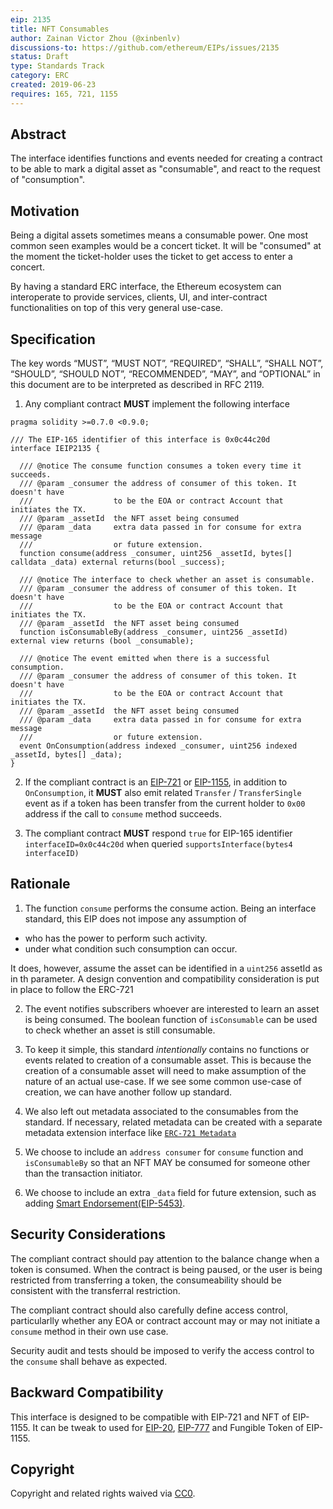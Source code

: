 ```yaml
---
eip: 2135
title: NFT Consumables
author: Zainan Victor Zhou (@xinbenlv)
discussions-to: https://github.com/ethereum/EIPs/issues/2135
status: Draft
type: Standards Track
category: ERC
created: 2019-06-23
requires: 165, 721, 1155
---
```


## Abstract
The interface identifies functions and events needed for creating a contract to be able to mark a digital asset as "consumable", and react to the request of "consumption".

## Motivation
Being a digital assets sometimes means a consumable power. One most common seen examples would be a concert ticket.
It will be "consumed" at the moment the ticket-holder uses the ticket to get access to enter a concert.

By having a standard ERC interface, the Ethereum ecosystem can interoperate to provide services, clients, UI, and inter-contract functionalities on top of this very general use-case.

## Specification

The key words “MUST”, “MUST NOT”, “REQUIRED”, “SHALL”, “SHALL NOT”, “SHOULD”, “SHOULD NOT”, “RECOMMENDED”, “MAY”, and “OPTIONAL” in this document are to be interpreted as described in RFC 2119.

1. Any compliant contract **MUST** implement the following interface

```solidity
pragma solidity >=0.7.0 <0.9.0;

/// The EIP-165 identifier of this interface is 0x0c44c20d
interface IEIP2135 {

  /// @notice The consume function consumes a token every time it succeeds.
  /// @param _consumer the address of consumer of this token. It doesn't have
  ///                  to be the EOA or contract Account that initiates the TX.
  /// @param _assetId  the NFT asset being consumed
  /// @param _data     extra data passed in for consume for extra message
  ///                  or future extension.
  function consume(address _consumer, uint256 _assetId, bytes[] calldata _data) external returns(bool _success);

  /// @notice The interface to check whether an asset is consumable.
  /// @param _consumer the address of consumer of this token. It doesn't have
  ///                  to be the EOA or contract Account that initiates the TX.
  /// @param _assetId  the NFT asset being consumed
  function isConsumableBy(address _consumer, uint256 _assetId) external view returns (bool _consumable);

  /// @notice The event emitted when there is a successful consumption.
  /// @param _consumer the address of consumer of this token. It doesn't have
  ///                  to be the EOA or contract Account that initiates the TX.
  /// @param _assetId  the NFT asset being consumed
  /// @param _data     extra data passed in for consume for extra message
  ///                  or future extension.
  event OnConsumption(address indexed _consumer, uint256 indexed _assetId, bytes[] _data);
}
```

2. If the compliant contract is an [EIP-721](./eip-721.md) or [EIP-1155](./eip-1155.md), in addition to `OnConsumption`, it **MUST** also emit related `Transfer` / `TransferSingle` event as if a token has been transfer from the current holder to `0x00` address
if the call to `consume` method succeeds.

3. The compliant contract **MUST** respond `true` for
EIP-165 identifier `interfaceID=0x0c44c20d` when queried
`supportsInterface(bytes4 interfaceID)`

## Rationale

1. The function `consume` performs the consume action. Being an interface standard,
this EIP does not impose any assumption of

- who has the power to perform such activity.
- under what condition such consumption can occur.

It does, however, assume the asset can be identified in a `uint256` assetId as in th parameter. A design convention and compatibility consideration is put in place to follow the ERC-721

2. The event notifies subscribers whoever are interested to learn an asset is being consumed. The boolean function of `isConsumable` can be used to check whether an asset is still consumable.

3. To keep it simple, this standard *intentionally* contains no functions or events related to creation of a consumable asset. This is because the creation of a consumable asset will need to make assumption of the nature of an actual use-case. If we see some common use-case of creation, we can have another follow up standard.

4. We also left out metadata associated to the consumables from the standard. If necessary, related metadata can be created with a separate metadata extension interface like [`ERC-721 Metadata`](./eip-721.md)

5. We choose to include an `address consumer` for `consume` function and `isConsumableBy` so that an NFT MAY be consumed for someone other than the transaction initiator.

6. We choose to include an extra `_data` field for future extension, such as
adding [Smart Endorsement(EIP-5453)](./eip-5453.md).

## Security Considerations

The compliant contract should pay attention to the balance change when a token is consumed.
When the contract is being paused, or the user is being restricted from transferring a token,
the consumeability should be consistent with the transferral restriction.

The compliant contract should also carefully define access control, particularlly whether any EOA or contract account may or may not initiate a `consume` method in their own use case.

Security audit and tests should be imposed to verify the access control to the `consume`
shall behave as expected.

## Backward Compatibility

This interface is designed to be compatible with EIP-721 and NFT of EIP-1155. It can be tweak to used for [EIP-20](./eip-20.md), [EIP-777](./eip-777.md) and Fungible Token of EIP-1155.

## Copyright
Copyright and related rights waived via [CC0](../LICENSE.md).
